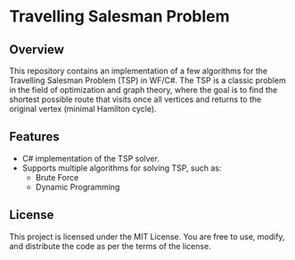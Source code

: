 # Travelling Salesman Problem

## Overview

This repository contains an implementation of a few algorithms for the Travelling Salesman Problem (TSP) in WF/C#. The TSP is a classic problem in the field of optimization and graph theory, where the goal is to find the shortest possible route that visits once all vertices and returns to the original vertex (minimal Hamilton cycle).

## Features

- C# implementation of the TSP solver.
- Supports multiple algorithms for solving TSP, such as:
  - Brute Force
  - Dynamic Programming

## License
This project is licensed under the MIT License. You are free to use, modify, and distribute the code as per the terms of the license.
